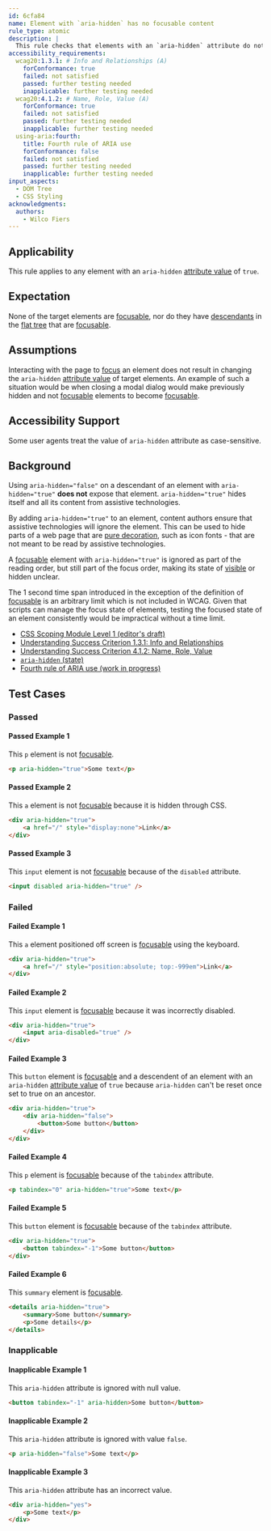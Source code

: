 ```yaml
---
id: 6cfa84
name: Element with `aria-hidden` has no focusable content
rule_type: atomic
description: |
  This rule checks that elements with an `aria-hidden` attribute do not contain focusable elements.
accessibility_requirements:
  wcag20:1.3.1: # Info and Relationships (A)
    forConformance: true
    failed: not satisfied
    passed: further testing needed
    inapplicable: further testing needed
  wcag20:4.1.2: # Name, Role, Value (A)
    forConformance: true
    failed: not satisfied
    passed: further testing needed
    inapplicable: further testing needed
  using-aria:fourth:
    title: Fourth rule of ARIA use
    forConformance: false
    failed: not satisfied
    passed: further testing needed
    inapplicable: further testing needed
input_aspects:
  - DOM Tree
  - CSS Styling
acknowledgments:
  authors:
    - Wilco Fiers
---
```


## Applicability

This rule applies to any element with an `aria-hidden` [attribute value][] of `true`.

## Expectation

None of the target elements are [focusable][], nor do they have [descendants](https://dom.spec.whatwg.org/#concept-tree-descendant) in the [flat tree](https://drafts.csswg.org/css-scoping/#flat-tree) that are [focusable][].

## Assumptions

Interacting with the page to [focus][focused] an element does not result in changing the `aria-hidden` [attribute value][] of target elements. An example of such a situation would be when closing a modal dialog would make previously hidden and not [focusable][] elements to become [focusable][].

## Accessibility Support

Some user agents treat the value of `aria-hidden` attribute as case-sensitive.

## Background

Using `aria-hidden="false"` on a descendant of an element with `aria-hidden="true"` **does not** expose that element. `aria-hidden="true"` hides itself and all its content from assistive technologies.

By adding `aria-hidden="true"` to an element, content authors ensure that assistive technologies will ignore the element. This can be used to hide parts of a web page that are [pure decoration](https://www.w3.org/TR/WCAG21/#dfn-pure-decoration), such as icon fonts - that are not meant to be read by assistive technologies.

A [focusable][] element with `aria-hidden="true"` is ignored as part of the reading order, but still part of the focus order, making its state of [visible](#visible) or hidden unclear.

The 1 second time span introduced in the exception of the definition of [focusable][] is an arbitrary limit which is not included in WCAG. Given that scripts can manage the focus state of elements, testing the focused state of an element consistently would be impractical without a time limit.

- [CSS Scoping Module Level 1 (editor's draft)](https://drafts.csswg.org/css-scoping/)
- [Understanding Success Criterion 1.3.1: Info and Relationships](https://www.w3.org/WAI/WCAG21/Understanding/info-and-relationships)
- [Understanding Success Criterion 4.1.2: Name, Role, Value](https://www.w3.org/WAI/WCAG21/Understanding/name-role-value)
- [`aria-hidden` (state)](https://www.w3.org/TR/wai-aria-1.1/#aria-hidden)
- [Fourth rule of ARIA use (work in progress)](https://www.w3.org/TR/using-aria/#fourth)

## Test Cases

### Passed

#### Passed Example 1

This `p` element is not [focusable][].

```html
<p aria-hidden="true">Some text</p>
```

#### Passed Example 2

This `a` element is not [focusable][] because it is hidden through CSS.

```html
<div aria-hidden="true">
	<a href="/" style="display:none">Link</a>
</div>
```

#### Passed Example 3

This `input` element is not [focusable][] because of the `disabled` attribute.

```html
<input disabled aria-hidden="true" />
```

### Failed

#### Failed Example 1

This `a` element positioned off screen is [focusable][] using the keyboard.

```html
<div aria-hidden="true">
	<a href="/" style="position:absolute; top:-999em">Link</a>
</div>
```

#### Failed Example 2

This `input` element is [focusable][] because it was incorrectly disabled.

```html
<div aria-hidden="true">
	<input aria-disabled="true" />
</div>
```

#### Failed Example 3

This `button` element is [focusable][] and a descendent of an element with an `aria-hidden` [attribute value][] of `true` because `aria-hidden` can't be reset once set to true on an ancestor.

```html
<div aria-hidden="true">
	<div aria-hidden="false">
		<button>Some button</button>
	</div>
</div>
```

#### Failed Example 4

This `p` element is [focusable][] because of the `tabindex` attribute.

```html
<p tabindex="0" aria-hidden="true">Some text</p>
```

#### Failed Example 5

This `button` element is [focusable][] because of the `tabindex` attribute.

```html
<div aria-hidden="true">
	<button tabindex="-1">Some button</button>
</div>
```

#### Failed Example 6

This `summary` element is [focusable][].

```html
<details aria-hidden="true">
	<summary>Some button</summary>
	<p>Some details</p>
</details>
```

### Inapplicable

#### Inapplicable Example 1

This `aria-hidden` attribute is ignored with null value.

```html
<button tabindex="-1" aria-hidden>Some button</button>
```

#### Inapplicable Example 2

This `aria-hidden` attribute is ignored with value `false`.

```html
<p aria-hidden="false">Some text</p>
```

#### Inapplicable Example 3

This `aria-hidden` attribute has an incorrect value.

```html
<div aria-hidden="yes">
	<p>Some text</p>
</div>
```

[attribute value]: #attribute-value 'Definition of Attribute Value'
[focusable]: #focusable 'Definition of focusable'
[focused]: #focused 'Definition of focused'
